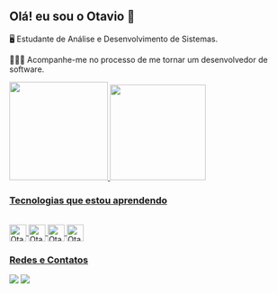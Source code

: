 ## Olá! eu sou o Otavio 👋
🖥️ Estudante de Análise e Desenvolvimento de Sistemas.

👨🏻‍💻 Acompanhe-me no processo de me tornar um desenvolvedor de software.

<div>
<a href="https://github.com/otaviolucasoliveira">
<img height="175em" src="https://github-readme-stats.vercel.app/api?username=otaviolucasoliveira&show_icons=true&theme=transparent&include_all_commits=true&count_private=true"/>
<img height="170em" src="https://github-readme-stats.vercel.app/api/top-langs/?username=otaviolucasoliveira&layout=compact&langs_count=7&theme=transparent"/>
</div>
    

### Tecnologias que estou aprendendo
   <div style="display: inline_block"><br>
  <img align="center" alt="Otav-c++" height="30" width="" src=https://img.shields.io/badge/C%2B%2B-00599C?style=for-the-badge&logo=c%2B%2B&logoColor=white>
  <img align="center" alt="Otav-c" height="30" width="" src="https://img.shields.io/badge/C-00599C?style=for-the-badge&logo=c&logoColor=white">
  <img align="center" alt="Otav-Csharp" height="30" width="" src="https://img.shields.io/badge/Microsoft_SQL_Server-CC2927?style=for-the-badge&logo=microsoft-sql-server&logoColor=white">
   <img align="center" alt="Otav-Csharp" height="30" width="" src="https://img.shields.io/badge/.NET-5C2D91?style=for-the-badge&logo=.net&logoColor=white">
    </div>

### Redes e Contatos 
<div>
<a href = "mailto:otaviolucasolv@gmail.com"><img src="https://img.shields.io/badge/-Gmail-%23333?style=for-the-badge&logo=gmail&logoColor=white" target="_blank"></a>
  <a href="https://www.linkedin.com/in/otaviooliveiraa/" target="_blank"><img src="https://img.shields.io/badge/-LinkedIn-%230077B5?style=for-the-badge&logo=linkedin&logoColor=white" target="_blank"></a> 
  
</div>



